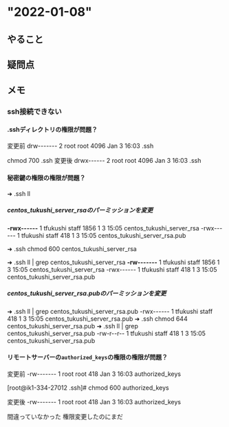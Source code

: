 # "2022-01-08"
## やること

## 疑問点
## メモ

### ssh接続できない
#### .sshディレクトリの権限が問題？
変更前
drw-------   2 root root 4096 Jan  3 16:03 .ssh

chmod 700 .ssh
変更後
drwx------   2 root root 4096 Jan  3 16:03 .ssh

#### 秘密鍵の権限の権限が問題？
➜  .ssh ll                 
##### centos_tukushi_server_rsaのパーミッションを変更
**-rwx------**   1 tfukushi  staff  1856  1  3 15:05 centos_tukushi_server_rsa
-rwx------   1 tfukushi  staff   418  1  3 15:05 centos_tukushi_server_rsa.pub

➜  .ssh chmod 600 centos_tukushi_server_rsa

➜  .ssh ll | grep centos_tukushi_server_rsa
**-rw-------**   1 tfukushi  staff  1856  1  3 15:05 centos_tukushi_server_rsa
-rwx------   1 tfukushi  staff   418  1  3 15:05 centos_tukushi_server_rsa.pub

##### centos_tukushi_server_rsa.pubのパーミッションを変更
➜  .ssh ll | grep centos_tukushi_server_rsa.pub
-rwx------   1 tfukushi  staff   418  1  3 15:05 centos_tukushi_server_rsa.pub
➜  .ssh chmod 644 centos_tukushi_server_rsa.pub
➜  .ssh ll | grep centos_tukushi_server_rsa.pub
-rw-r--r--   1 tfukushi  staff   418  1  3 15:05 centos_tukushi_server_rsa.pub
#### リモートサーバーの`authorized_keys`の権限の権限が問題？
変更前
-rw-------  1 root root  418 Jan  3 16:03 authorized_keys

[root@ik1-334-27012 .ssh]# chmod 600 authorized_keys

変更後
-rw-------  1 root root  418 Jan  3 16:03 authorized_keys

間違っていなかった
権限変更したのにまだ


